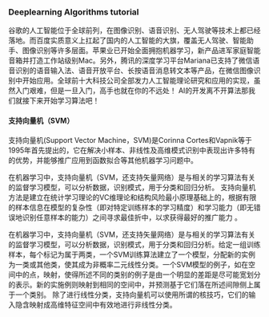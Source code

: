 ### Deeplearning Algorithms tutorial
谷歌的人工智能位于全球前列，在图像识别、语音识别、无人驾驶等技术上都已经落地。而百度实质意义上扛起了国内的人工智能的大旗，覆盖无人驾驶、智能助手、图像识别等许多层面。苹果业已开始全面拥抱机器学习，新产品进军家庭智能音箱并打造工作站级别Mac。另外，腾讯的深度学习平台Mariana已支持了微信语音识别的语音输入法、语音开放平台、长按语音消息转文本等产品，在微信图像识别中开始应用。全球前十大科技公司全部发力人工智能理论研究和应用的实现，虽然入门艰难，但是一旦入门，高手也就在你的不远处！
AI的开发离不开算法那我们就接下来开始学习算法吧！

#### 支持向量机（SVM）
支持向量机(Support Vector Machine，SVM)是Corinna Cortes和Vapnik等于1995年首先提出的，它在解决小样本、非线性及高维模式识别中表现出许多特有的优势，并能够推广应用到函数拟合等其他机器学习问题中。

在机器学习中，支持向量机（SVM，还支持矢量网络）是与相关的学习算法有关的监督学习模型，可以分析数据，识别模式，用于分类和回归分析。
支持向量机方法是建立在统计学习理论的VC维理论和结构风险最小原理基础上的，根据有限的样本信息在模型的复杂性（即对特定训练样本的学习精度）和学习能力（即无错误地识别任意样本的能力）之间寻求最佳折中，以求获得最好的推广能力 。

在机器学习中，支持向量机（SVM，还支持矢量网络）是与相关的学习算法有关的监督学习模型，可以分析数据，识别模式，用于分类和回归分析。给定一组训练样本，每个标记为属于两类，一个SVM训练算法建立了一个模型，分配新的实例为一类或其他类，使其成为非概率二元线性分类。一个SVM模型的例子，如在空间中的点，映射，使得所述不同的类别的例子是由一个明显的差距是尽可能宽划分的表示。新的实施例则映射到相同的空间中，并预测基于它们落在所述间隙侧上属于一个类别。
除了进行线性分类，支持向量机可以使用所谓的核技巧，它们的输入隐含映射成高维特征空间中有效地进行非线性分类。
